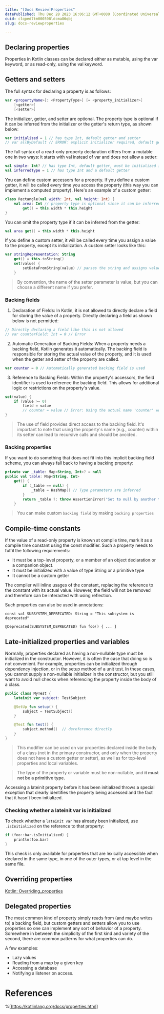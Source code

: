 ```yaml
---
title: "[Docs Review]Properties"
datePublished: Thu Dec 28 2023 16:06:12 GMT+0000 (Coordinated Universal Time)
cuid: clqped7tm000508ldcma86qbj
slug: docs-reviewproperties

---
```


## Declaring properties
Properties in Kotlin classes can be declared either as mutable, using the var keyword, or as read-only, using the val keyword.


## Getters and setters﻿

The full syntax for declaring a property is as follows:

```kotlin
var <propertyName>[: <PropertyType>] [= <property_initializer>]
    [<getter>]
    [<setter>]
```

The initializer, getter, and setter are optional. The property type is optional if it can be inferred from the initializer or the getter's return type, as shown below:

```kotlin
var initialized = 1 // has type Int, default getter and setter
// var allByDefault // ERROR: explicit initializer required, default getter and setter implied
```

The full syntax of a read-only property declaration differs from a mutable one in two ways: it starts with val instead of var and does not allow a setter:

```kotlin
val simple: Int? // has type Int, default getter, must be initialized in constructor
val inferredType = 1 // has type Int and a default getter
```

You can define custom accessors for a property. If you define a custom getter, it will be called every time you access the property (this way you can implement a computed property). Here's an example of a custom getter:

```kotlin
class Rectangle(val width: Int, val height: Int) {
    val area: Int // property type is optional since it can be inferred from the getter's return type
        get() = this.width * this.height
}
```

You can omit the property type if it can be inferred from the getter:

```kotlin
val area get() = this.width * this.height
```

If you define a custom setter, it will be called every time you assign a value to the property, except its initialization. A custom setter looks like this:

```kotlin
var stringRepresentation: String
    get() = this.toString()
    set(value) {
        setDataFromString(value) // parses the string and assigns values to other properties
    }
```

> By convention, the name of the setter parameter is value, but you can choose a different name if you prefer.

### Backing fields﻿

1. Declaration of Fields:
In Kotlin, it is not allowed to directly declare a field for storing the value of a property. Directly declaring a field as shown below is not permitted:
```kotlin
// Directly declaring a field like this is not allowed
// var counterField: Int = 0 // Error
```

2. Automatic Generation of Backing Fields:
When a property needs a backing field, Kotlin generates it automatically. The backing field is responsible for storing the actual value of the property, and it is used when the getter and setter of the property are called.
```kotlin
var counter = 0 // Automatically generated backing field is used
```

3. Reference to Backing Fields:
Within the property's accessors, the field identifier is used to reference the backing field. This allows for additional logic or restrictions on the property's value.
```kotlin
set(value) {
    if (value >= 0)
        field = value
        // counter = value // Error: Using the actual name 'counter' would make the setter recursive
}
```

> The use of field provides direct access to the backing field. It's important to note that using the property's name (e.g., counter) within its setter can lead to recursive calls and should be avoided.

### Backing properties﻿
If you want to do something that does not fit into this implicit backing field scheme, you can always fall back to having a backing property:

```kotlin
private var _table: Map<String, Int>? = null
public val table: Map<String, Int>
    get() {
        if (_table == null) {
            _table = HashMap() // Type parameters are inferred
        }
        return _table ?: throw AssertionError("Set to null by another thread")
    }
```
> You can make custom `backing field` by making `backing properties`

## Compile-time constants﻿
If the value of a read-only property is known at compile time, mark it as a compile time constant using the const modifier. Such a property needs to fulfil the following requirements:

- It must be a top-level property, or a member of an object declaration or a companion object.
- It must be initialized with a value of type String or a primitive type
- It cannot be a custom getter

The compiler will inline usages of the constant, replacing the reference to the constant with its actual value. However, the field will not be removed and therefore can be interacted with using reflection.

Such properties can also be used in annotations:
```kotiln
const val SUBSYSTEM_DEPRECATED: String = "This subsystem is deprecated"

@Deprecated(SUBSYSTEM_DEPRECATED) fun foo() { ... }
```

## Late-initialized properties and variables﻿
Normally, properties declared as having a non-nullable type must be initialized in the constructor. However, it is often the case that doing so is not convenient. For example, properties can be initialized through dependency injection, or in the setup method of a unit test. In these cases, you cannot supply a non-nullable initializer in the constructor, but you still want to avoid null checks when referencing the property inside the body of a class.

```kotlin
public class MyTest {
    lateinit var subject: TestSubject

    @SetUp fun setup() {
        subject = TestSubject()
    }

    @Test fun test() {
        subject.method()  // dereference directly
    }
}
```

> This modifier can be used on var properties declared inside the body of a class (not in the primary constructor, and only when the property does not have a custom getter or setter), as well as for top-level properties and local variables. 

> The type of the property or variable must be non-nullable, and **it must not be a primitive type.**

Accessing a lateinit property before it has been initialized throws a special exception that clearly identifies the property being accessed and the fact that it hasn't been initialized.

### Checking whether a lateinit var is initialized﻿

To check whether a `lateinit var` has already been initialized, use `.isInitialized` on the reference to that property:

```kotlin
if (foo::bar.isInitialized) {
    println(foo.bar)
}
```
This check is only available for properties that are lexically accessible when declared in the same type, in one of the outer types, or at top level in the same file.

## Overriding properties﻿
[Kotlin: Overriding_properties﻿](https://kotlinlang.org/docs/inheritance.html#overriding-properties)

## Delegated properties﻿
The most common kind of property simply reads from (and maybe writes to) a backing field, but custom getters and setters allow you to use properties so one can implement any sort of behavior of a property. Somewhere in between the simplicity of the first kind and variety of the second, there are common patterns for what properties can do.   

A few examples: 
- Lazy values
- Reading from a map by a given key
- Accessing a database
- Notifying a listener on access.

# References
%[https://kotlinlang.org/docs/properties.html]